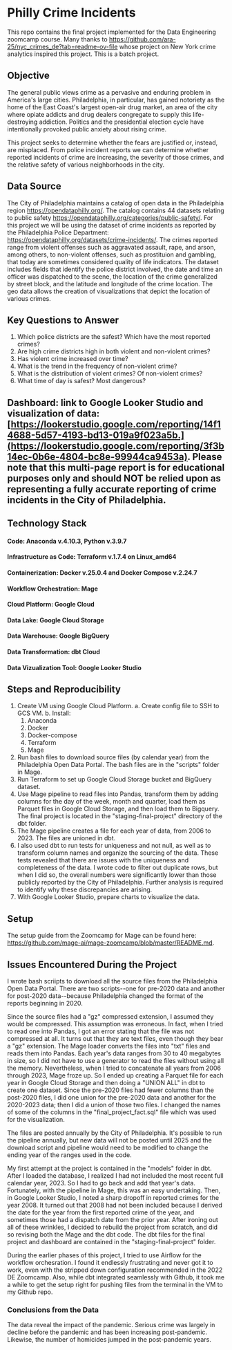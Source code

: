 # Philly Crime Incidents

This repo contains the final project implemented for the Data Engineering zoomcamp course.  Many thanks to https://github.com/ara-25/nyc_crimes_de?tab=readme-ov-file whose project on New York crime analytics inspired this project.  This is a batch project.

## Objective

The general public views crime as a pervasive and enduring problem in America's large cities.  Philadelphia, in particular, has gained notoriety as the home of the East Coast's largest open-air drug market, an area of the city where opiate addicts and drug dealers congregate to supply this life-destroying addiction.  Politics and the presidential election cycle have intentionally provoked public anxiety about rising crime.

This project seeks to determine whether the fears are justified or, instead, are misplaced.  From police incident reports we can determine whether reported incidents of crime are increasing, the severity of those crimes, and the relative safety of various neighborhoods in the city.  

## Data Source

  The City of Philadelphia maintains a catalog of open data in the Philadelphia region https://opendataphilly.org/.  The catalog contains 44 datasets relating to public safety https://opendataphilly.org/categories/public-safety/.  For this project we will be using the dataset of crime incidents as reported by the Philadelphia Police Department:  https://opendataphilly.org/datasets/crime-incidents/.  The crimes reported range from violent offenses such as aggravated assault, rape, and arson, among others, to non-violent offenses, such as prostituion and gambling, that today are sometimes considered quality of life indicators. The dataset includes fields that identify the police district involved, the date and time an officer was dispatched to the scene, the location of the crime generalized by street block, and the latitude and longitude of the crime location.  The geo data allows the creation of visualizations that depict the location of various crimes. 

## Key Questions to Answer

1.  Which police districts are the safest?  Which have the most reported crimes?
2.  Are high crime districts high in both violent and non-violent crimes?
3.  Has violent crime increased over time?
4.  What is the trend in the frequency of non-violent crime?
5.  What is the distribution of violent crimes?  Of non-violent crimes?
6.  What time of day is safest?  Most dangerous?

## Dashboard:  link to Google Looker Studio and visualization of data:  [https://lookerstudio.google.com/reporting/14f14688-5d57-4193-bd13-019a9f023a5b.](https://lookerstudio.google.com/reporting/3f3b14ec-0b6e-4804-bc8e-99944ca9453a).  Please note that this multi-page report is for educational purposes only and should NOT be relied upon as representing a fully accurate reporting of crime incidents in the City of Philadelphia. 


##  Technology Stack
#### Code: Anaconda v.4.10.3, Python v.3.9.7
#### Infrastructure as Code: Terraform v.1.7.4 on Linux_amd64
#### Containerization: Docker v.25.0.4 and Docker Compose v.2.24.7 
#### Workflow Orchestration: Mage
#### Cloud Platform: Google Cloud
#### Data Lake: Google Cloud Storage
#### Data Warehouse: Google BigQuery
#### Data Transformation: dbt Cloud
#### Data Vizualization Tool: Google Looker Studio


## Steps and Reproducibility

1.  Create VM using Google Cloud Platform.
  a.  Create config file to SSH to GCS VM.
  b.  Install:
      1.  Anaconda
      2.  Docker
      3.  Docker-compose
      4.  Terraform
      5.  Mage
2.  Run bash files to download source files (by calendar year) from the Philadelphia Open Data Portal.  The bash files are in the "scripts" folder in Mage.  
3.  Run Terraform to set up Google Cloud Storage bucket and BigQuery dataset.
4.  Use Mage pipeline to read files into Pandas, transform them by adding columns for the day of the week, month and quarter, load them as Parquet files in Google Cloud Storage, and then load them to Bigquery.  The final project is located in the "staging-final-project" directory of the dbt folder.
5.  The Mage pipeline creates a file for each year of data, from 2006 to 2023.  The files are unioned in dbt.
6.  I also used dbt to run tests for uniqueness and not null, as well as to transform column names and organize the sourcing of the data.  These tests revealed that there are issues with the uniqueness and completeness of the data.  I wrote code to filter out duplicate rows, but when I did so, the overall numbers were significantly lower than those publicly reported by the City of Philadelphia.  Further analysis is required to identify why these discrepancies are arising.
7.  With Google Looker Studio, prepare charts to visualize the data.  


## Setup

The setup guide from the Zoomcamp for Mage can be found here:  https://github.com/mage-ai/mage-zoomcamp/blob/master/README.md.


## Issues Encountered During the Project
  
I wrote bash scriipts to download all the source files from the Philadelphia Open Data Portal.  There are two scripts--one for pre-2020 data and another for post-2020 data--because Philadelphia changed the format of the reports beginning in 2020. 

Since the source files had a "gz" compressed extension, I assumed they would be compressed.  This assumption was erroneous.  In fact, when I tried to read one into Pandas, I got an error stating that the file was not compressed at all.  It turns out that they are text files, even though they bear a "gz" extension.  The Mage loader converts the files into "txt" files and reads them into Pandas.  Each year's data ranges from 30 to 40 megabytes in size, so I did not have to use a generator to read the files without using all the memory.  Nevertheless, when I tried to concatenate all years from 2006 through 2023, Mage froze up.  So I ended up creating a Parquet file for each year in Google Cloud Storage and then doing a "UNION ALL" in dbt to create one dataset.  Since the pre-2020 files had fewer columns than the post-2020 files, I did one union for the pre-2020 data and another for the 2020-2023 data; then I did a union of those two files.  I changed the names of some of the columns in the "final_project_fact.sql" file which was used for the visualization.

The files are posted annually by the City of Philadelphia.  It's possible to run the pipeline annually, but new data will not be posted until 2025 and the download script and pipeline would need to be modified to change the ending year of the ranges used in the code. 
    
My first attempt at the project is contained in the "models" folder in dbt.  After I loaded the database, I realized I had not included the most recent full calendar year, 2023.  So I had to go back and add that year's data.  Fortunately, with the pipeline in Mage, this was an easy undertaking.  Then, in Google Looker Studio, I noted a sharp dropoff in reported crimes for the year 2008.  It turned out that 2008 had not been included because I derived the date for the year from the first reported crime of the year, and sometimes those had a dispatch date from the prior year.  After ironing out all of these wrinkles, I decided to rebuild the project from scratch, and did so revising both the Mage and the dbt code.  The dbt files for the final project and dashboard are contained in the "staging-final-project" folder.

During the earlier phases of this project, I tried to use Airflow for the workflow orchesration.  I found it endlessly frustrating and never got it to work, even with the stripped down configuration recommended in the 2022 DE Zoomcamp.  Also, while dbt integrated seamlessly with Github, it took me a while to get the setup right for pushing files from the terminal in the VM to my Github repo. 
 

### Conclusions from the Data

The data reveal the impact of the pandemic.  Serious crime was largely in decline before the pandemic and has been increasing post-pandemic.  Likewise, the number of homicides jumped in the post-pandemic years.        

